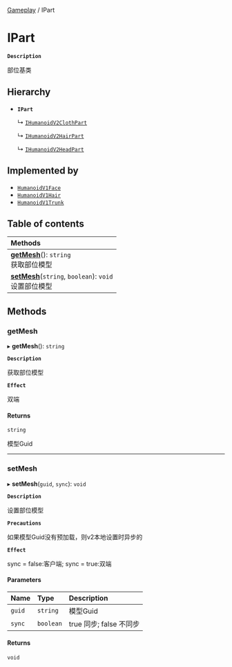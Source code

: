[Gameplay](../modules/Gameplay.Gameplay.md) / IPart

# IPart <Badge type="tip" text="Interface" />

**`Description`**

部位基类

## Hierarchy

- **`IPart`**

  ↳ [`IHumanoidV2ClothPart`](Gameplay.IHumanoidV2ClothPart.md)

  ↳ [`IHumanoidV2HairPart`](Gameplay.IHumanoidV2HairPart.md)

  ↳ [`IHumanoidV2HeadPart`](Gameplay.IHumanoidV2HeadPart.md)

## Implemented by

- [`HumanoidV1Face`](../classes/Gameplay.HumanoidV1Face.md)
- [`HumanoidV1Hair`](../classes/Gameplay.HumanoidV1Hair.md)
- [`HumanoidV1Trunk`](../classes/Gameplay.HumanoidV1Trunk.md)

## Table of contents

| Methods |
| :-----|
| **[getMesh](Gameplay.IPart.md#getmesh)**(): `string` <br> 获取部位模型|
| **[setMesh](Gameplay.IPart.md#setmesh)**(`string`, `boolean`): `void` <br> 设置部位模型|

## Methods

### getMesh

▸ **getMesh**(): `string`

**`Description`**

获取部位模型

**`Effect`**

双端

#### Returns

`string`

模型Guid

___

### setMesh

▸ **setMesh**(`guid`, `sync`): `void`

**`Description`**

设置部位模型

**`Precautions`**

如果模型Guid没有预加载，则v2本地设置时异步的

**`Effect`**

sync = false:客户端;
sync = true:双端

#### Parameters

| Name | Type | Description |
| :------ | :------ | :------ |
| `guid` | `string` | 模型Guid |
| `sync` | `boolean` | true 同步; false 不同步 |

#### Returns

`void`

